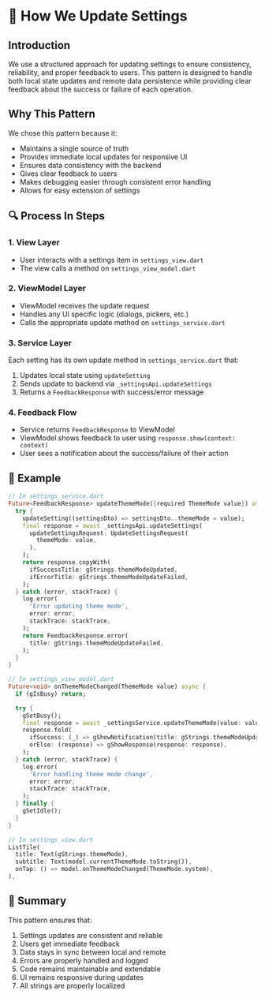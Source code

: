 # 🔄 How We Update Settings

## Introduction
We use a structured approach for updating settings to ensure consistency, reliability, and proper feedback to users. This pattern is designed to handle both local state updates and remote data persistence while providing clear feedback about the success or failure of each operation.

## Why This Pattern
We chose this pattern because it:
- Maintains a single source of truth
- Provides immediate local updates for responsive UI
- Ensures data consistency with the backend
- Gives clear feedback to users
- Makes debugging easier through consistent error handling
- Allows for easy extension of settings

## 🔍 Process In Steps

### 1. View Layer
- User interacts with a settings item in `settings_view.dart`
- The view calls a method on `settings_view_model.dart`

### 2. ViewModel Layer
- ViewModel receives the update request
- Handles any UI specific logic (dialogs, pickers, etc.)
- Calls the appropriate update method on `settings_service.dart`

### 3. Service Layer
Each setting has its own update method in `settings_service.dart` that:
1. Updates local state using `updateSetting`
2. Sends update to backend via `_settingsApi.updateSettings`
3. Returns a `FeedbackResponse` with success/error message

### 4. Feedback Flow
- Service returns `FeedbackResponse` to ViewModel
- ViewModel shows feedback to user using `response.show(context: context)`
- User sees a notification about the success/failure of their action

## 📝 Example
```dart
// In settings_service.dart
Future<FeedbackResponse> updateThemeMode({required ThemeMode value}) async {
  try {
    updateSetting((settingsDto) => settingsDto..themeMode = value);
    final response = await _settingsApi.updateSettings(
      updateSettingsRequest: UpdateSettingsRequest(
        themeMode: value,
      ),
    );
    return response.copyWith(
      ifSuccessTitle: gStrings.themeModeUpdated,
      ifErrorTitle: gStrings.themeModeUpdateFailed,
    );
  } catch (error, stackTrace) {
    log.error(
      'Error updating theme mode',
      error: error,
      stackTrace: stackTrace,
    );
    return FeedbackResponse.error(
      title: gStrings.themeModeUpdateFailed,
    );
  }
}

// In settings_view_model.dart
Future<void> onThemeModeChanged(ThemeMode value) async {
  if (gIsBusy) return;

  try {
    gSetBusy();
    final response = await _settingsService.updateThemeMode(value: value);
    response.fold(
      ifSuccess: (_) => gShowNotification(title: gStrings.themeModeUpdated),
      orElse: (response) => gShowResponse(response: response),
    );
  } catch (error, stackTrace) {
    log.error(
      'Error handling theme mode change',
      error: error,
      stackTrace: stackTrace,
    );
  } finally {
    gSetIdle();
  }
}

// In settings_view.dart
ListTile(
  title: Text(gStrings.themeMode),
  subtitle: Text(model.currentThemeMode.toString()),
  onTap: () => model.onThemeModeChanged(ThemeMode.system),
),
```

## 🎯 Summary
This pattern ensures that:
1. Settings updates are consistent and reliable
2. Users get immediate feedback
3. Data stays in sync between local and remote
4. Errors are properly handled and logged
5. Code remains maintainable and extendable
6. UI remains responsive during updates
7. All strings are properly localized 